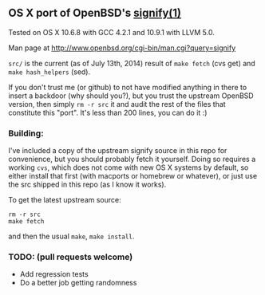## OS X port of OpenBSD's [signify(1)](http://www.openbsd.org/cgi-bin/man.cgi?query=signify)

Tested on OS X 10.6.8 with GCC 4.2.1 and 10.9.1 with LLVM 5.0.

Man page at http://www.openbsd.org/cgi-bin/man.cgi?query=signify

`src/` is the current (as of July 13th, 2014) result of `make fetch` (cvs get) and `make hash_helpers` (sed).

If you don't trust me (or github) to not have modified anything in there to
insert a backdoor (why should you?), but you trust the upstream OpenBSD version,
then simply `rm -r src` it and audit the rest of the files that constitute
this "port". It's less than 200 lines, you can do it :)

### Building:

I've included a copy of the upstream signify source in this repo for
convenience, but you should probably fetch it yourself. Doing so requires a
working `cvs`, which does not come with new OS X systems by default, so
either install that first (with macports or homebrew or whatever), or just
use the src shipped in this repo (as I know it works).

To get the latest upstream source:
```
rm -r src
make fetch
```

and then the usual `make`, `make install`.

### TODO: (pull requests welcome)
 - Add regression tests
 - Do a better job getting randomness
